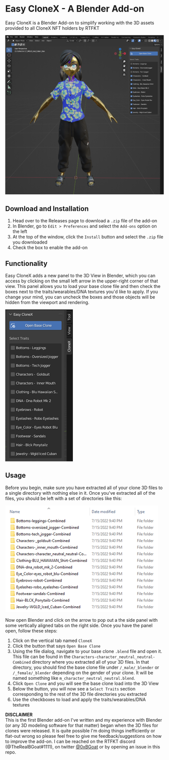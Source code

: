 # Easy CloneX - A Blender Add-on
Easy CloneX is a Blender Add-on to simplify working with the 3D assets provided to all CloneX NFT holders by RTFKT  
  
<img src="./docs/images/easy_clonex_full_view.png" alt="Easy Clonex Screenshot" style="width:800px;"/>  

## Download and Installation
1. Head over to the Releases page to download a `.zip` file of the add-on
1. In Blender, go to `Edit > Preferences` and select the `Add-ons` option on the left
1. At the top of the window, click the `Install` button and select the `.zip` file you downloaded
1. Check the box to enable the add-on 

## Functionality
Easy CloneX adds a new panel to the 3D View in Blender, which you can access by clicking on the small left arrow in the upper-right corner of that view. This panel allows you to load your base clone file and then check the boxes next to the traits/wearables/DNA textures you'd like to apply. If you change your mind, you can uncheck the boxes and those objects will be hidden from the viewport and rendering.   
  
<img src="./docs/images/easy_clonex_panel.png">

## Usage  
Before you begin, make sure you have extracted all of your clone 3D files to a single directory with nothing else in it. Once you've extracted all of the files, you should be left with a set of directories like this:

<img src="./docs/images/easy_clonex_files_example.png"/> 

Now open Blender and click on the arrow to pop out a the side panel with some vertically aligned tabs on the right side. Once you have the panel open, follow these steps:  

1. Click on the vertical tab named `CloneX`
1. Click the button that says `Open Base Clone` 
1. Using the file dialog, navigate to your base clone `.blend` file and open it. This file can be found in the `Characters-character_neutral_neutral-Combined` directory where you extracted all of your 3D files. In that directory, you should find the base clone file under `/_male/_blender` or `/_female/_blender` depending on the gender of your clone. It will be named something like `m_character_neutral_neutral.blend`.
1. Click `Open Clone` and you will see the base clone load into the 3D View
1. Below the button, you will now see a `Select Traits` section corresponding to the rest of the 3D file directories you extracted
1. Use the checkboxes to load and apply the traits/wearables/DNA textures

**DISCLAIMER**  
This is the first Blender add-on I've written and my experience with Blender (or any 3D modeling software for that matter) began when the 3D files for clones were released. It is quite possible I'm doing things inefficiently or flat-out wrong so please feel free to give me feedback/suggestions on how to improve the add-on. I can be reached on the RTFKT discord (@TheRealBGoat#1111), on twitter [@0xBGoat](https://twitter.com/0xBGoat) or by opening an issue in this repo.

